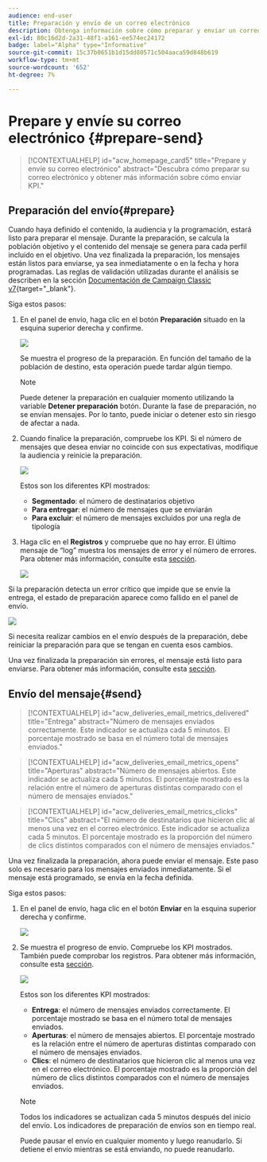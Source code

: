```yaml
---
audience: end-user
title: Preparación y envío de un correo electrónico
description: Obtenga información sobre cómo preparar y enviar un correo electrónico con la interfaz de usuario web de Campaign
exl-id: 80c16d2d-2a31-48f1-a161-ee574ec24172
badge: label="Alpha" type="Informative"
source-git-commit: 15c37b0651b1d15dd80571c504aaca59d848b619
workflow-type: tm+mt
source-wordcount: '652'
ht-degree: 7%

---
```



# Prepare y envíe su correo electrónico {#prepare-send}

>[!CONTEXTUALHELP]
>id="acw_homepage_card5"
>title="Prepare y envíe su correo electrónico"
>abstract="Descubra cómo preparar su correo electrónico y obtener más información sobre cómo enviar KPI."

<!--

	show how to prepare and send the email + the live kpis in the dashboard

like acc when preparation, target calculated then send
real time KPIs, not in AJO. similar to ACS.
exclusion logs, causes
-->

<!--
send also KPIs
-->

## Preparación del envío{#prepare}

Cuando haya definido el contenido, la audiencia y la programación, estará listo para preparar el mensaje. Durante la preparación, se calcula la población objetivo y el contenido del mensaje se genera para cada perfil incluido en el objetivo. Una vez finalizada la preparación, los mensajes están listos para enviarse, ya sea inmediatamente o en la fecha y hora programadas. Las reglas de validación utilizadas durante el análisis se describen en la sección [Documentación de Campaign Classic v7](https://experienceleague.adobe.com/docs/campaign-classic/using/sending-messages/key-steps-when-creating-a-delivery/steps-validating-the-delivery.html#validation-process-with-typologies){target="_blank"}.

Siga estos pasos:

1. En el panel de envío, haga clic en el botón **Preparación** situado en la esquina superior derecha y confirme.

   ![](assets/prepare.png)

   Se muestra el progreso de la preparación. En función del tamaño de la población de destino, esta operación puede tardar algún tiempo.

   >[!NOTE]
   >
   >Puede detener la preparación en cualquier momento utilizando la variable **Detener preparación** botón. Durante la fase de preparación, no se envían mensajes. Por lo tanto, puede iniciar o detener esto sin riesgo de afectar a nada.

1. Cuando finalice la preparación, compruebe los KPI. Si el número de mensajes que desea enviar no coincide con sus expectativas, modifique la audiencia y reinicie la preparación.

   ![](assets/prepare2.png)

   Estos son los diferentes KPI mostrados:

   * **Segmentado**: el número de destinatarios objetivo
   * **Para entregar**: el número de mensajes que se enviarán
   * **Para excluir**: el número de mensajes excluidos por una regla de tipología

1. Haga clic en el **Registros** y compruebe que no hay error. El último mensaje de “log” muestra los mensajes de error y el número de errores. Para obtener más información, consulte esta [sección](delivery-logs.md).

   ![](assets/prepare-logs.png)

Si la preparación detecta un error crítico que impide que se envíe la entrega, el estado de preparación aparece como fallido en el panel de envío.

![](assets/prepare-error.png)

Si necesita realizar cambios en el envío después de la preparación, debe reiniciar la preparación para que se tengan en cuenta esos cambios.

Una vez finalizada la preparación sin errores, el mensaje está listo para enviarse. Para obtener más información, consulte esta [sección](#send).

## Envío del mensaje{#send}

>[!CONTEXTUALHELP]
>id="acw_deliveries_email_metrics_delivered"
>title="Entrega"
>abstract="Número de mensajes enviados correctamente. Este indicador se actualiza cada 5 minutos. El porcentaje mostrado se basa en el número total de mensajes enviados."

>[!CONTEXTUALHELP]
>id="acw_deliveries_email_metrics_opens"
>title="Aperturas"
>abstract="Número de mensajes abiertos. Este indicador se actualiza cada 5 minutos. El porcentaje mostrado es la relación entre el número de aperturas distintas comparado con el número de mensajes enviados."

>[!CONTEXTUALHELP]
>id="acw_deliveries_email_metrics_clicks"
>title="Clics"
>abstract="El número de destinatarios que hicieron clic al menos una vez en el correo electrónico. Este indicador se actualiza cada 5 minutos. El porcentaje mostrado es la proporción del número de clics distintos comparados con el número de mensajes enviados."


Una vez finalizada la preparación, ahora puede enviar el mensaje. Este paso solo es necesario para los mensajes enviados inmediatamente. Si el mensaje está programado, se envía en la fecha definida.

Siga estos pasos:

1. En el panel de envío, haga clic en el botón **Enviar** en la esquina superior derecha y confirme.

   ![](assets/send.png)

1. Se muestra el progreso de envío. Compruebe los KPI mostrados. También puede comprobar los registros. Para obtener más información, consulte esta [sección](delivery-logs.md).

   ![](assets/send2.png)

   Estos son los diferentes KPI mostrados:

   * **Entrega**: el número de mensajes enviados correctamente. El porcentaje mostrado se basa en el número total de mensajes enviados.
   * **Aperturas**: el número de mensajes abiertos. El porcentaje mostrado es la relación entre el número de aperturas distintas comparado con el número de mensajes enviados.
   * **Clics**: el número de destinatarios que hicieron clic al menos una vez en el correo electrónico. El porcentaje mostrado es la proporción del número de clics distintos comparados con el número de mensajes enviados.

   >[!NOTE]
   >
   >Todos los indicadores se actualizan cada 5 minutos después del inicio del envío. Los indicadores de preparación de envíos son en tiempo real.

   Puede pausar el envío en cualquier momento y luego reanudarlo. Si detiene el envío mientras se está enviando, no puede reanudarlo.

